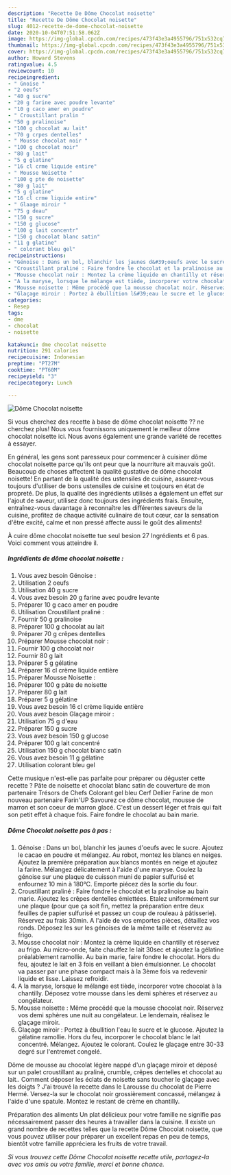 ```yaml
---
description: "Recette De Dôme Chocolat noisette"
title: "Recette De Dôme Chocolat noisette"
slug: 4012-recette-de-dome-chocolat-noisette
date: 2020-10-04T07:51:58.062Z
image: https://img-global.cpcdn.com/recipes/473f43e3a4955796/751x532cq70/dome-chocolat-noisette-photo-principale-de-la-recette.jpg
thumbnail: https://img-global.cpcdn.com/recipes/473f43e3a4955796/751x532cq70/dome-chocolat-noisette-photo-principale-de-la-recette.jpg
cover: https://img-global.cpcdn.com/recipes/473f43e3a4955796/751x532cq70/dome-chocolat-noisette-photo-principale-de-la-recette.jpg
author: Howard Stevens
ratingvalue: 4.5
reviewcount: 10
recipeingredient:
- " Gnoise "
- "2 oeufs"
- "40 g sucre"
- "20 g farine avec poudre levante"
- "10 g caco amer en poudre"
- " Croustillant pralin "
- "50 g pralinoise"
- "100 g chocolat au lait"
- "70 g crpes dentelles"
- " Mousse chocolat noir "
- "100 g chocolat noir"
- "80 g lait"
- "5 g glatine"
- "16 cl crme liquide entire"
- " Mousse Noisette "
- "100 g pte de noisette"
- "80 g lait"
- "5 g glatine"
- "16 cl crme liquide entire"
- " Glaage miroir "
- "75 g deau"
- "150 g sucre"
- "150 g glucose"
- "100 g lait concentr"
- "150 g chocolat blanc satin"
- "11 g glatine"
- " colorant bleu gel"
recipeinstructions:
- "Génoise : Dans un bol, blanchir les jaunes d&#39;oeufs avec le sucre. Ajoutez le cacao en poudre et mélangez. Au robot, montez les blancs en neiges. Ajoutez la première préparation aux blancs montés en neige et ajoutez la farine. Mélangez délicatement à l&#39;aide d&#39;une maryse. Coulez la génoise sur une plaque de cuisson muni de papier sulfurisé et enfournez 10 min à 180°C. Emporte piécez dès la sortie du four."
- "Croustillant praliné : Faire fondre le chocolat et la pralinoise au bain marie. Ajoutez les crêpes dentelles émiettées. Etalez uniformément sur une plaque (pour que ça soit fin, mettez la préparation entre deux feuilles de papier sulfurisé et passez un coup de rouleau à pâtisserie). Réservez au frais 30min. A l&#39;aide de vos emportes pièces, détaillez vos ronds. Déposez les sur les génoises de la même taille et réservez au frigo."
- "Mousse chocolat noir : Montez la crème liquide en chantilly et réservez au frigo. Au micro-onde, faite chauffez le lait 30sec et ajoutez la gélatine préalablement ramollie. Au bain marie, faire fondre le chocolat. Hors du feu, ajoutez le lait en 3 fois en veillant à bien émulsionner. Le chocolat va passer par une phase compact mais à la 3ème fois va redevenir liquide et lisse. Laissez refroidir."
- "A la maryse, lorsque le mélange est tiède, incorporer votre chocolat à la chantilly. Déposez votre mousse dans les demi sphères et réservez au congélateur."
- "Mousse noisette : Même procédé que la mousse chocolat noir. Réservez vos demi sphères une nuit au congélateur. Le lendemain, réalisez le glaçage miroir."
- "Glaçage miroir : Portez à ébullition l&#39;eau le sucre et le glucose. Ajoutez la gélatine ramollie. Hors du feu, incorporer le chocolat blanc le lait concentré. Mélangez. Ajoutez le colorant. Coulez le glaçage entre 30-33 degré sur l&#39;entremet congelé."
categories:
- Resep
tags:
- dme
- chocolat
- noisette

katakunci: dme chocolat noisette 
nutrition: 291 calories
recipecuisine: Indonesian
preptime: "PT27M"
cooktime: "PT60M"
recipeyield: "3"
recipecategory: Lunch

---
```



![Dôme Chocolat noisette](https://img-global.cpcdn.com/recipes/473f43e3a4955796/751x532cq70/dome-chocolat-noisette-photo-principale-de-la-recette.jpg)

Si vous cherchez des recette à base de dôme chocolat noisette ?? ne cherchez plus! Nous vous fournissons uniquement le meilleur dôme chocolat noisette ici. Nous avons également une grande variété de recettes à essayer.

En général, les gens sont paresseux pour commencer à cuisiner dôme chocolat noisette parce qu'ils ont peur que la nourriture ait mauvais goût. Beaucoup de choses affectent la qualité gustative de dôme chocolat noisette! En partant de la qualité des ustensiles de cuisine, assurez-vous toujours d'utiliser de bons ustensiles de cuisine et toujours en état de propreté. De plus, la qualité des ingrédients utilisés a également un effet sur l'ajout de saveur, utilisez donc toujours des ingrédients frais. Ensuite, entraînez-vous davantage à reconnaître les différentes saveurs de la cuisine, profitez de chaque activité culinaire de tout cœur, car la sensation d'être excité, calme et non pressé affecte aussi le goût des aliments!

<!--inarticleads1-->

À cuire dôme chocolat noisette tue seul besion 27 Ingrédients et 6 pas. Voici comment vous atteindre il.

##### Ingrédients de dôme chocolat noisette :

1. Vous avez besoin  Génoise :
1. Utilisation 2 oeufs
1. Utilisation 40 g sucre
1. Vous avez besoin 20 g farine avec poudre levante
1. Préparer 10 g caco amer en poudre
1. Utilisation  Croustillant praliné :
1. Fournir 50 g pralinoise
1. Préparer 100 g chocolat au lait
1. Préparer 70 g crêpes dentelles
1. Préparer  Mousse chocolat noir :
1. Fournir 100 g chocolat noir
1. Fournir 80 g lait
1. Préparer 5 g gélatine
1. Préparer 16 cl crème liquide entière
1. Préparer  Mousse Noisette :
1. Préparer 100 g pâte de noisette
1. Préparer 80 g lait
1. Préparer 5 g gélatine
1. Vous avez besoin 16 cl crème liquide entière
1. Vous avez besoin  Glaçage miroir :
1. Utilisation 75 g d&#39;eau
1. Préparer 150 g sucre
1. Vous avez besoin 150 g glucose
1. Préparer 100 g lait concentré
1. Utilisation 150 g chocolat blanc satin
1. Vous avez besoin 11 g gélatine
1. Utilisation  colorant bleu gel


Cette musique n&#39;est-elle pas parfaite pour préparer ou déguster cette recette ? Pâte de noisette et chocolat blanc satin de couverture de mon partenaire Trésors de Chefs Colorant gel bleu Cerf Dellier Farine de mon nouveau partenaire Farin&#39;UP Savourez ce dôme chocolat, mousse de marron et son coeur de marron glacé. C&#39;est un dessert léger et frais qui fait son petit effet à chaque fois. Faire fondre le chocolat au bain marie. 

<!--inarticleads2-->

##### Dôme Chocolat noisette pas à pas :

1. Génoise : Dans un bol, blanchir les jaunes d&#39;oeufs avec le sucre. Ajoutez le cacao en poudre et mélangez. Au robot, montez les blancs en neiges. Ajoutez la première préparation aux blancs montés en neige et ajoutez la farine. Mélangez délicatement à l&#39;aide d&#39;une maryse. Coulez la génoise sur une plaque de cuisson muni de papier sulfurisé et enfournez 10 min à 180°C. Emporte piécez dès la sortie du four.
1. Croustillant praliné : Faire fondre le chocolat et la pralinoise au bain marie. Ajoutez les crêpes dentelles émiettées. Etalez uniformément sur une plaque (pour que ça soit fin, mettez la préparation entre deux feuilles de papier sulfurisé et passez un coup de rouleau à pâtisserie). Réservez au frais 30min. A l&#39;aide de vos emportes pièces, détaillez vos ronds. Déposez les sur les génoises de la même taille et réservez au frigo.
1. Mousse chocolat noir : Montez la crème liquide en chantilly et réservez au frigo. Au micro-onde, faite chauffez le lait 30sec et ajoutez la gélatine préalablement ramollie. Au bain marie, faire fondre le chocolat. Hors du feu, ajoutez le lait en 3 fois en veillant à bien émulsionner. Le chocolat va passer par une phase compact mais à la 3ème fois va redevenir liquide et lisse. Laissez refroidir.
1. A la maryse, lorsque le mélange est tiède, incorporer votre chocolat à la chantilly. Déposez votre mousse dans les demi sphères et réservez au congélateur.
1. Mousse noisette : Même procédé que la mousse chocolat noir. Réservez vos demi sphères une nuit au congélateur. Le lendemain, réalisez le glaçage miroir.
1. Glaçage miroir : Portez à ébullition l&#39;eau le sucre et le glucose. Ajoutez la gélatine ramollie. Hors du feu, incorporer le chocolat blanc le lait concentré. Mélangez. Ajoutez le colorant. Coulez le glaçage entre 30-33 degré sur l&#39;entremet congelé.


Dôme de mousse au chocolat légère nappé d&#39;un glaçage miroir et déposé sur un palet croustillant au praliné, crumble, crêpes dentelles et chocolat au lait.. Comment déposer les éclats de noisette sans toucher le glaçage avec les doigts ? J&#39;ai trouvé la recette dans le Larousse du chocolat de Pierre Hermé. Versez-la sur le chocolat noir grossièrement concassé, mélangez à l&#39;aide d&#39;une spatule. Montez le restant de crème en chantilly. 

<!--inarticleads1-->

<p>
Préparation des aliments Un plat délicieux pour votre famille ne signifie pas nécessairement passer des heures à travailler dans la cuisine. Il existe un grand nombre de recettes telles que la recette Dôme Chocolat noisette, que vous pouvez utiliser pour préparer un excellent repas en peu de temps, bientôt votre famille appréciera les fruits de votre travail.
</p>

<p>
<i>Si vous trouvez cette Dôme Chocolat noisette recette utile, partagez-la avec vos amis ou votre famille, merci et bonne chance.</i>
</p>
